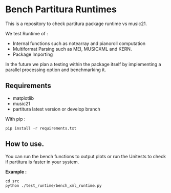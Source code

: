 # Bench Partitura Runtimes

This is a repository to check partitura package runtime vs music21.

We test Runtime of :
- Internal functions such as notearray and pianoroll computation
- Multiformat Parsing such as MEI, MUSICXML and KERN.
- Package Importing

In the future we plan a testing within the package itself by implementing a parallel processing option and benchmarking it.

## Requirements

- matplotlib
- music21
- partitura latest version or develop branch

With pip :
```shell
pip install -r requirements.txt
```

## How to use.

You can run the bench functions to output plots or run the Unitests to check if partitura is faster in your system.

**Example :**
```shell
cd src
python ./test_runtime/bench_xml_runtime.py
```